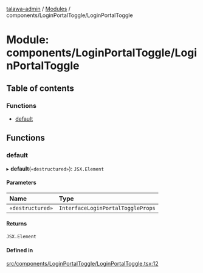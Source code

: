 [talawa-admin](../README.md) / [Modules](../modules.md) / components/LoginPortalToggle/LoginPortalToggle

# Module: components/LoginPortalToggle/LoginPortalToggle

## Table of contents

### Functions

- [default](components_LoginPortalToggle_LoginPortalToggle.md#default)

## Functions

### default

▸ **default**(`«destructured»`): `JSX.Element`

#### Parameters

| Name | Type |
| :------ | :------ |
| `«destructured»` | `InterfaceLoginPortalToggleProps` |

#### Returns

`JSX.Element`

#### Defined in

[src/components/LoginPortalToggle/LoginPortalToggle.tsx:12](https://github.com/aarishshahmohsin/talawa-admin/blob/2da9090/src/components/LoginPortalToggle/LoginPortalToggle.tsx#L12)
